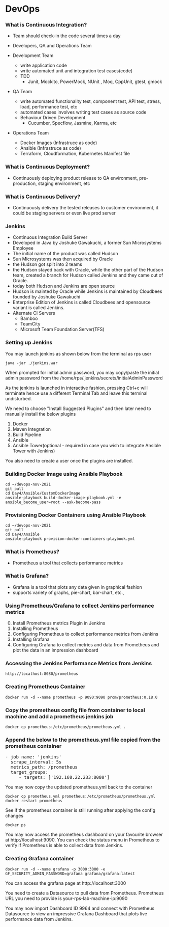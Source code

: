 # DevOps

### What is Continuous Integration?
- Team should check-in the code several times a day
- Developers, QA and Operations Team

- Development Team
   - write application code
   - write automated unit and integration test cases(code)
   - TDD
      - Junit, Mockito, PowerMock, NUnit , Moq, CppUnit, gtest, gmock

- QA Team
   - write automated functionality test, component test, API test, stress, load, performance test, etc
   - automated cases involves writing test cases as source code
   - Behaviour Driven Development
       - Cucumber, Specflow, Jasmine, Karma, etc

- Operations Team
   - Docker Images (Infrastruce as code)
   - Ansible (Infrastruce as code)
   - Terraform, Cloudformation, Kubernetes Manifest file


### What is Continuous Deployment?
 - Continuously deploying product release to QA environment, pre-production, staging environment, etc


### What is Continuous Delivery?
 - Continuously delivery the tested releases to customer environment, it could be staging servers or even live prod server


### Jenkins
 - Continuous Integration Build Server
 - Developed in Java by Joshuke Gawakuchi, a former Sun Microsystems Employee
 - The initial name of the product was called Hudson
 - Sun Microsystems was then acquired by Oracle
 - the Hudson got split into 2 teams
 - the Hudson stayed back with Oracle, while the other part of the Hudson team, created a branch for Hudson called Jenkins and they came out of Oracle. 
 - today both Hudson and Jenkins are open source
 - Hudson is mainted by Oracle while Jenkins is maintained by Cloudbees founded by Joshuke Gawakuchi
 - Enterprise Edition of Jenkins is called Cloudbees and opensource variant is called Jenkins.
 - Alternate CI Servers
     - Bamboo
     - TeamCity
     - Microsoft Team Foundation Server(TFS)


### Setting up Jenkins
You may launch jenkins as shown below from the terminal as rps user
```
java -jar ./jenkins.war
```
When prompted for initial admin password, you may copy/paste the initial admin password from the /home/rps/.jenkins/secrets/initialAdminPassword

As the jenkins is launched in interactive fashion, pressing Ctrl+c will terminate hence use a different Terminal Tab and leave this terminal undisturbed.

We need to choose "Install Suggested Plugins" and then later need to manually install the below plugins
1. Docker
2. Maven Integration
3. Build Pipeline
4. Ansible
5. Ansible Tower(optional - required in case you wish to integrate Ansible Tower with Jenkins)

You also need to create a user once the plugins are installed.

### Building Docker Image using Ansible Playbook
```
cd ~/devops-nov-2021
git pull
cd Day4/Ansible/CustomDockerImage
ansible-playbook build-docker-image-playbook.yml -e ansible_become_user=root --ask-become-pass
```

### Provisioning Docker Containers using Ansible Playbook
```
cd ~/devops-nov-2021
git pull
cd Day4/Ansible
ansible-playbook provision-docker-containers-playbook.yml
```

### What is Prometheus?
- Prometheus a tool that collects performance metrics

### What is Grafana?
- Grafana is a tool that plots any data given in graphical fashion
- supports variety of graphs, pie-chart, bar-chart, etc.,

### Using Prometheus/Grafana to collect Jenkins performance metrics 

0. Install Prometheus metrics Plugin in Jenkins
1. Installing Prometheus
2. Configuring Prometheus to collect performance metrics from Jenkins
3. Installing Grafana
4. Configuring Grafana to collect metrics and data from Prometheus and plot the data in an impression dashboard


### Accessing the Jenkins Performance Metrics from Jenkins
```
http://localhost:8080/prometheus
```

### Creating Prometheus Container
```
docker run -d --name prometheus -p 9090:9090 prom/prometheus:0.18.0
```

### Copy the prometheus config file from container to local machine and add a prometheus jenkins job
```
docker cp prometheus:/etc/prometheus/prometheus.yml .
```

### Append the below to the prometheus.yml file copied from the prometheus container
<pre>
- job name: 'jenkins'
  scrape_interval: 5s
  metrics_path: /prometheus
  target_groups:
     - targets: ['192.168.22.233:8080']
</pre>

You may now copy the updated prometheus.yml back to the container
```
docker cp prometheus.yml prometheus:/etc/prometheus/prometheus.yml 
docker restart prometheus
```

See if the prometheus container is still running after applying the config changes
```
docker ps
```

You may now access the prometheus dashboard on your favourite browser at http://localhost:9090.
You can check the status menu in Prometheus to verify if Prometheus is able to collect data from Jenkins.

### Creating Grafana container
```
docker run -d --name grafana -p 3000:3000 -e GF_SECURITY_ADMIN_PASSWORD=grafana grafana/grafana:latest
```
You can access the grafana page at http://localhost:3000

You need to create a Datasource to pull data from Prometheus.
Prometheus URL you need to provide is your-rps-lab-machine-ip:9090

You may now import Dashboard ID 9964 and connect with Prometheus Datasource to view an impressive Grafana Dashboard that plots live performance data from Jenkins.
